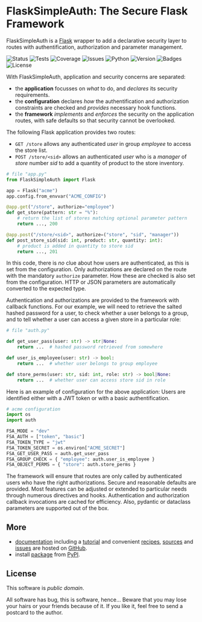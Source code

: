 # FlaskSimpleAuth: The Secure Flask Framework

FlaskSimpleAuth is a [Flask](https://flask.palletsprojects.com/) wrapper to add
a declarative security layer to routes with authentification, authorization and
parameter management.

![Status](https://github.com/zx80/flask-simple-auth/actions/workflows/fsa.yml/badge.svg?branch=master&style=flat)
![Tests](https://img.shields.io/badge/tests-81%20✓-success)
![Coverage](https://img.shields.io/badge/coverage-100%25-success)
![Issues](https://img.shields.io/github/issues/zx80/flask-simple-auth?style=flat)
![Python](https://img.shields.io/badge/python-3-informational)
![Version](https://img.shields.io/pypi/v/FlaskSimpleAuth)
![Badges](https://img.shields.io/badge/badges-8-informational)
![License](https://img.shields.io/pypi/l/flasksimpleauth?style=flat)

With FlaskSimpleAuth, application and security concerns are separated:

- the **application** focusses on *what* to do, and *declares* its security
  requirements.
- the **configuration** declares *how* the authentification and authorization
  constraints are checked and *provides* necessary hook functions.
- the **framework** *implements* and *enforces* the security on the application
  routes, with safe defaults so that security cannot be overlooked.

The following Flask application provides two routes:

- `GET /store` allows any authenticated *user* in group *employee* to
  access the store list.
- `POST /store/<sid>` allows an authenticated *user* who is a *manager* of
  *store* number *sid* to add a quantity of product to the store inventory.

```python
# file "app.py"
from FlaskSimpleAuth import Flask

app = Flask("acme")
app.config.from_envvar("ACME_CONFIG")

@app.get("/store", authorize="employee")
def get_store(pattern: str = "%"):
    # return the list of stores matching optional parameter pattern
    return ..., 200

@app.post("/store/<sid>", authorize=("store", "sid", "manager"))
def post_store_sid(sid: int, product: str, quantity: int):
    # product is added in quantity to store sid
    return ..., 201
```

In this code, there is *no* clue about how users are authenticated, as this is
set from the configuration.
Only authorizations are declared on the route with the mandatory ``authorize``
parameter.
How these are checked is also set from the configuration.
HTTP or JSON parameters are automatically converted to the expected type.

Authentication and authorizations are provided to the framework with callback functions.
For our example, we will need to retrieve the salted hashed password for a user,
to check whether a user belongs to a group, and
to tell whether a user can access a given store in a particular role:

```python
# file "auth.py"

def get_user_pass(user: str) -> str|None:
    return ...  # hashed password retrieved from somewhere

def user_is_employee(user: str) -> bool:
    return ...  # whether user belongs to group employee

def store_perms(user: str, sid: int, role: str) -> bool|None:
    return ...  # whether user can access store sid in role
```

Here is an example of configuration for the above application:
Users are identified either with a JWT token or with a basic authentification.

```python
# acme configuration
import os
import auth

FSA_MODE = "dev"
FSA_AUTH = ["token", "basic"]
FSA_TOKEN_TYPE = "jwt"
FSA_TOKEN_SECRET = os.environ["ACME_SECRET"]
FSA_GET_USER_PASS = auth.get_user_pass
FSA_GROUP_CHECK = { "employee": auth.user_is_employee }
FSA_OBJECT_PERMS = { "store": auth.store_perms }
```

The framework will ensure that routes are only called by authenticated users
who have the right authorizations.
Secure and reasonable defaults are provided.
Most features can be adjusted or extended to particular needs through numerous
directives and hooks.
Authentication and authorization callback invocations are cached for efficiency.
Also, pydantic or dataclass parameters are supported out of the box.

## More

- [documentation](https://zx80.github.io/flask-simple-auth/)
  including a [tutorial](https://zx80.github.io/flask-simple-auth/TUTORIAL)
  and convenient [recipes](https://zx80.github.io/flask-simple-auth/RECIPES),
  [sources](https://github.com/zx80/flask-simple-auth) and
  [issues](https://github.com/zx80/flask-simple-auth/issues) are hosted on
  [GitHub](https://github.com/).
- install [package](https://pypi.org/project/FlaskSimpleAuth/) from
  [PyPI](https://pypi.org/).

## License

This software is *public domain*.

All software has bug, this is software, hence…
Beware that you may lose your hairs or your friends because of it.
If you like it, feel free to send a postcard to the author.
